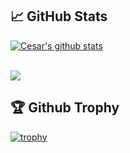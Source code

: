 ## 📈 GitHub Stats
[![Cesar's github stats](https://github-readme-stats.vercel.app/api?username=ccasil&show_icons=true&line_height=20&show_icons=true&theme=default&count_private=true)](https://github-readme-stats.vercel.app/api?username=ccasil&show_icons=true&line_height=20&show_icons=true&theme=default&count_private=true)

<!-- [![Top Langs](https://github-readme-stats.vercel.app/api/top-langs/?username=ccasil&langs_count=10&show_icons=true&layout=compact&theme=default)](https://github-readme-stats.vercel.app/api/top-langs/?username=ccasil&show_icons=true&layout=compact&theme=default) -->

<br>
<img src="https://visitor-badge.glitch.me/badge?page_id=ccasil"/>
<br>

## 🏆 Github Trophy
[![trophy](https://github-profile-trophy.vercel.app/?username=ccasil)](https://github-profile-trophy.vercel.app/?username=ccasil)

<!--
**ccasil/ccasil** is a ✨ _special_ ✨ repository because its `README.md` (this file) appears on your GitHub profile.

Here are some ideas to get you started:

- 🔭 I’m currently working on ...
- 🌱 I’m currently learning ...
- 👯 I’m looking to collaborate on ...
- 🤔 I’m looking for help with ...
- 💬 Ask me about ...
- 📫 How to reach me: ...
- 😄 Pronouns: ...
- ⚡ Fun fact: ...
-->
